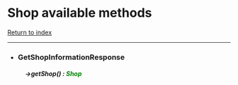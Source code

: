 # Shop available methods

[Return to index](index.md)

___

- ### GetShopInformationResponse

##### &nbsp;&nbsp;&nbsp;&nbsp;&nbsp;&nbsp;&nbsp;&nbsp;&nbsp;&nbsp;&nbsp;&nbsp;->getShop() : <span style="color:green"> Shop </span>